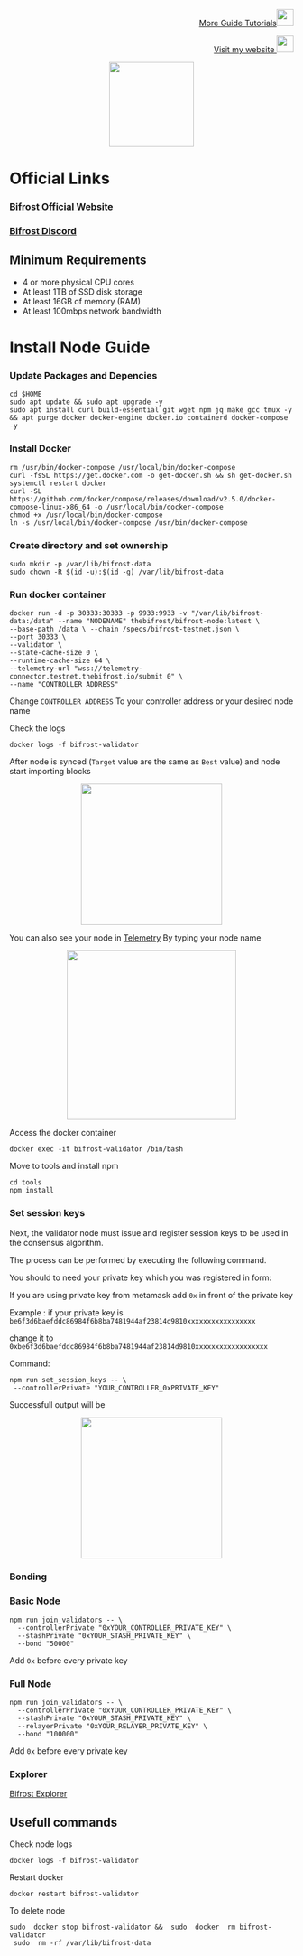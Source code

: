<p style="font-size:14px" align="right">
<a href="https://github.com/elangrr/testnet_guide" target="_blank">More Guide Tutorials<img src="https://avatars.githubusercontent.com/u/34649601?v=4" width="30"/></a>
</p>

<p style="font-size:14px" align="right">
<a href="https://indonode.dev/" target="_blank">Visit my website <img src="https://avatars.githubusercontent.com/u/34649601?v=4" width="30"/></a>
</p>

<p align="center">
 <img height="150" height="auto" src="https://user-images.githubusercontent.com/34649601/196217517-3e2c030f-7af3-46f2-9042-81176ce9d143.png">
</p>

# Official Links
### [Bifrost Official Website](https://www.lambda.im/)
### [Bifrost Discord](https://discord.gg/HpK7kGzXBh)

## Minimum Requirements 
- 4 or more physical CPU cores
- At least 1TB of SSD disk storage
- At least 16GB of memory (RAM)
- At least 100mbps network bandwidth

# Install Node Guide

### Update Packages and Depencies
```
cd $HOME
sudo apt update && sudo apt upgrade -y
sudo apt install curl build-essential git wget npm jq make gcc tmux -y && apt purge docker docker-engine docker.io containerd docker-compose -y
```

### Install Docker
```
rm /usr/bin/docker-compose /usr/local/bin/docker-compose
curl -fsSL https://get.docker.com -o get-docker.sh && sh get-docker.sh
systemctl restart docker
curl -SL https://github.com/docker/compose/releases/download/v2.5.0/docker-compose-linux-x86_64 -o /usr/local/bin/docker-compose
chmod +x /usr/local/bin/docker-compose
ln -s /usr/local/bin/docker-compose /usr/bin/docker-compose
```

### Create directory and set ownership
```
sudo mkdir -p /var/lib/bifrost-data
sudo chown -R $(id -u):$(id -g) /var/lib/bifrost-data
```

### Run docker container
```
docker run -d -p 30333:30333 -p 9933:9933 -v "/var/lib/bifrost-data:/data" --name "NODENAME" thebifrost/bifrost-node:latest \ 
--base-path /data \ --chain /specs/bifrost-testnet.json \ 
--port 30333 \ 
--validator \ 
--state-cache-size 0 \ 
--runtime-cache-size 64 \ 
--telemetry-url "wss://telemetry-connector.testnet.thebifrost.io/submit 0" \ 
--name "CONTROLLER ADDRESS"
```
Change `CONTROLLER ADDRESS` To your controller address or your desired node name

Check the logs 
```
docker logs -f bifrost-validator
```

After node is synced (`Target` value are the same as `Best` value) and node start importing blocks
<p align="center">
 <img height="250" height="auto" src="https://user-images.githubusercontent.com/34649601/196219287-e925f558-b795-4597-b42c-f8b8018481bf.png">
</p>

You can also see your node in [Telemetry](https://telemetry.testnet.thebifrost.io/#/0x15b34a3b7443c73fa1f687cce2d8e5981f6a2eaad54809a6b6af28e83d2adaff) By typing your node name
<p align="center">
 <img height="300" height="auto" src="https://user-images.githubusercontent.com/34649601/196220022-086fe23b-eb07-4fcd-bdc1-37072a858dad.png">
</p>

Access the docker container
```
docker exec -it bifrost-validator /bin/bash
```

Move to tools and install npm
```
cd tools
npm install
```

### Set session keys
Next, the validator node must issue and register session keys to be used in the consensus algorithm. 

The process can be performed by executing the following command. 

You should to need your private key which you was registered in form: 

If you are using private key from metamask add `0x` in front of the private key
 
Example : if your private key is `be6f3d6baefddc86984f6b8ba7481944af23814d9810xxxxxxxxxxxxxxxxx`

change it to `0xbe6f3d6baefddc86984f6b8ba7481944af23814d9810xxxxxxxxxxxxxxxxxx`

Command:
```
npm run set_session_keys -- \
 --controllerPrivate "YOUR_CONTROLLER_0xPRIVATE_KEY"
```
Successfull output will be
<p align="center">
 <img height="250" height="auto" src="https://user-images.githubusercontent.com/34649601/196214834-69851229-7b22-4b7b-8659-2489a4d74682.png">
</p>

### Bonding

### Basic Node
```
npm run join_validators -- \
  --controllerPrivate "0xYOUR_CONTROLLER_PRIVATE_KEY" \
  --stashPrivate "0xYOUR_STASH_PRIVATE_KEY" \
  --bond "50000"
```
Add `0x` before every private key

### Full Node
```
npm run join_validators -- \
  --controllerPrivate "0xYOUR_CONTROLLER_PRIVATE_KEY" \
  --stashPrivate "0xYOUR_STASH_PRIVATE_KEY" \
  --relayerPrivate "0xYOUR_RELAYER_PRIVATE_KEY" \
  --bond "100000"
```
Add `0x` before every private key

### Explorer
[Bifrost Explorer](https://explorer.testnet.thebifrost.io/validators-tier-full)

## Usefull commands

Check node logs
```
docker logs -f bifrost-validator
```

Restart docker
```
docker restart bifrost-validator
```

To delete node
```
sudo  docker stop bifrost-validator &&  sudo  docker  rm bifrost-validator
 sudo  rm -rf /var/lib/bifrost-data
```
